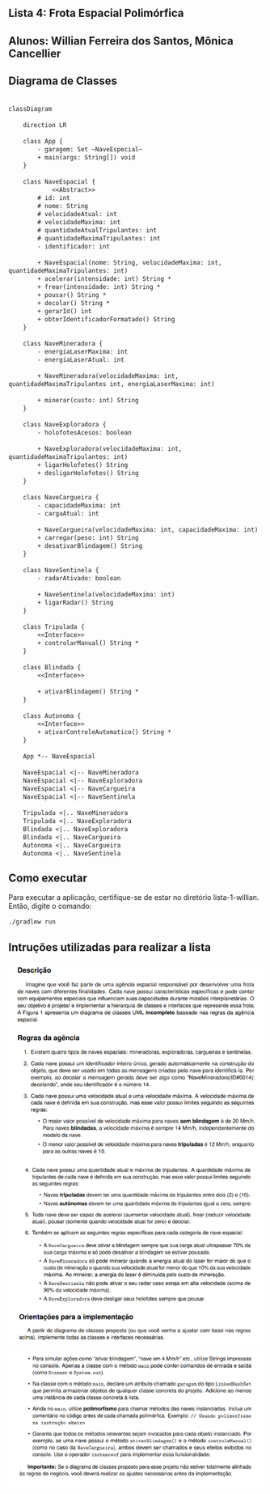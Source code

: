 ## Lista 4: Frota Espacial Polimórfica

## Alunos: Willian Ferreira dos Santos, Mônica Cancellier

## Diagrama de Classes

```mermaid

classDiagram
    
    direction LR
    
    class App {
        - garagem: Set ~NaveEspecial~
        + main(args: String[]) void
    }
    
    class NaveEspacial {
            <<Abstract>>
        # id: int
        # nome: String
        # velocidadeAtual: int
        # velocidadeMaxima: int
        # quantidadeAtualTripulantes: int
        # quantidadeMaximaTripulantes: int
        - identificador: int
        
        + NaveEspacial(nome: String, velocidadeMaxima: int, quantidadeMaximaTripulantes: int)
        + acelerar(intensidade: int) String *
        + frear(intensidade: int) String *
        + pousar() String *
        + decolar() String *
        + gerarId() int
        + obterIdentificadorFormatado() String
    }
    
    class NaveMineradora {
        - energiaLaserMaxima: int
        - energiaLaserAtual: int

        + NaveMineradora(velocidadeMaxima: int, quantidadeMaximaTripulantes int, energiaLaserMaxima: int)
        
        + minerar(custo: int) String
    }
    
    class NaveExploradora {
        - holofotesAcesos: boolean

        + NaveExploradora(velocidadeMaxima: int, quantidadeMaximaTripulantes: int)
        + ligarHolofotes() String
        + desligarHolofotes() String
    }
    
    class NaveCargueira {
        - capacidadeMaxima: int
        - cargaAtual: int

        + NaveCargueira(velocidadeMaxima: int, capacidadeMaxima: int)
        + carregar(peso: int) String
        + desativarBlindagem() String
    }
    
    class NaveSentinela {
        - radarAtivado: boolean

        + NaveSentinela(velocidadeMaxima: int)
        + ligarRadar() String
    }
    
    class Tripulada {
        <<Interface>>
        + controlarManual() String *
    }
    
    class Blindada {
        <<Interface>>
        
        + ativarBlindagem() String *
    }
    
    class Autonoma {
        <<Interface>>
        + ativarControleAutomatico() String *
    }
    
    App *-- NaveEspacial
    
    NaveEspacial <|-- NaveMineradora 
    NaveEspacial <|-- NaveExploradora
    NaveEspacial <|-- NaveCargueira
    NaveEspacial <|-- NaveSentinela

    Tripulada <|.. NaveMineradora
    Tripulada <|.. NaveExploradora
    Blindada <|.. NaveExploradora
    Blindada <|.. NaveCargueira
    Autonoma <|.. NaveCargueira
    Autonoma <|.. NaveSentinela

```

## Como executar

Para executar a aplicação, certifique-se de estar no diretório lista-1-willian. Então, digite o comando:

```bash
./gradlew run

```
## Intruções utilizadas para realizar a lista

<img src="/img/1-informacoes-lista-4.png">
<img src="/img/2-informacoes-lista-4.png">
<img src="/img/3-informacoes-lista-4.png">